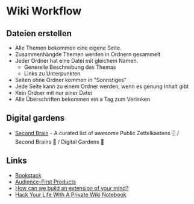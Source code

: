 # Wiki Workflow

## Dateien erstellen

- Alle Themen bekommen eine eigene Seite.
- Zusammenhängde Themen werden in Ordnern gesammelt
- Jeder Ordner hat eine Datei mit gleichem Namen.
    + Generelle Beschreibung des Themas
    + Links zu Unterpunkten
- Seiten ohne Ordner kommen in "Sonnstiges"
- Jede Seite kann zu einem Ordner werden, wenn es genung Inhalt gibt
- Kein Ordner mit nur einer Datei
- Alle Überschriften bekommen ein a Tag zum Verlinken

## Digital gardens

- [Second Brain](https://github.com/KasperZutterman/Second-Brain#readme) - A curated list of awesome Public Zettelkastens 🗄️ / Second Brains 🧠 / Digital Gardens 🌱

## Links
- [Bookstack](https://www.bookstackapp.com/)
- [Audience-First Products](https://www.perell.com/blog/audience-first-products)
- [How can we build an extension of your mind?](https://vanschneider.com/how-can-we-build-an-extension-of-your-mind)
- [Hack Your Life With A Private Wiki Notebook](http://webseitz.fluxent.com/wiki/HackYourLifeWithAPrivateWikiNotebookGettingThingsDoneAndOtherSystems)

